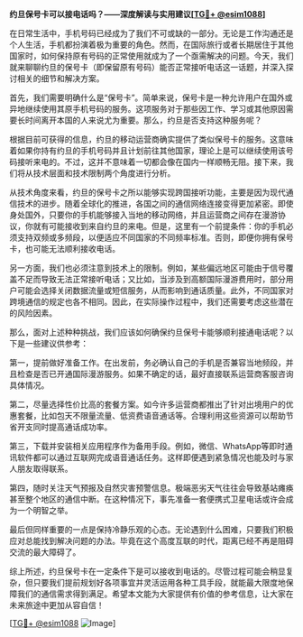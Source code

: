 **约旦保号卡可以接电话吗？——深度解读与实用建议[[TG💪+ @esim1088](https://t.me/s/esim1088)]**

在日常生活中，手机号码已经成为了我们不可或缺的一部分。无论是工作沟通还是个人生活，手机都扮演着极为重要的角色。然而，在国际旅行或者长期居住于其他国家时，如何保持原有号码的正常使用就成为了一个亟需解决的问题。今天，我们就来聊聊约旦的保号卡（即保留原有号码）能否正常接听电话这一话题，并深入探讨相关的细节和解决方案。

首先，我们需要明确什么是“保号卡”。简单来说，保号卡是一种允许用户在国外或异地继续使用其原手机号码的服务。这项服务对于那些因工作、学习或其他原因需要长时间离开本国的人来说尤为重要。那么，约旦是否支持这种服务呢？

根据目前可获得的信息，约旦的移动运营商确实提供了类似保号卡的服务。这意味着如果你持有约旦的手机号码并且计划前往其他国家，理论上是可以继续使用该号码接听来电的。不过，这并不意味着一切都会像在国内一样顺畅无阻。接下来，我们将从技术层面和技术限制两个角度进行分析。

从技术角度来看，约旦的保号卡之所以能够实现跨国接听功能，主要是因为现代通信技术的进步。随着全球化的推进，各国之间的通信网络连接变得更加紧密。即使身处国外，只要你的手机能够接入当地的移动网络，并且运营商之间存在漫游协议，你就有可能接收到来自约旦的来电。但是，这里有一个前提条件：你的手机必须支持双频或多频段，以便适应不同国家的不同频率标准。否则，即便你拥有保号卡，也可能无法顺利接收电话。

另一方面，我们也必须注意到技术上的限制。例如，某些偏远地区可能由于信号覆盖不足而导致无法正常接听电话；又比如，当涉及到高额国际漫游费用时，部分用户可能会选择关闭数据流量或短信服务，从而影响到通话质量。此外，不同国家对跨境通信的规定也各不相同。因此，在实际操作过程中，我们还需要考虑这些潜在的风险因素。

那么，面对上述种种挑战，我们应该如何确保约旦保号卡能够顺利接通电话呢？以下是一些建议供参考：

第一，提前做好准备工作。在出发前，务必确认自己的手机是否兼容当地频段，并且检查是否已开通国际漫游服务。如果不确定的话，最好直接联系运营商客服咨询具体情况。

第二，尽量选择性价比高的套餐方案。如今许多运营商都推出了针对出境用户的优惠套餐，比如包天不限量流量、低资费语音通话等。合理利用这些资源可以帮助节省开支同时提高通话成功率。

第三，下载并安装相关应用程序作为备用手段。例如，微信、WhatsApp等即时通讯软件都可以通过互联网完成语音通话任务。这样即便遇到紧急情况也能及时与家人朋友取得联系。

第四，随时关注天气预报及自然灾害预警信息。极端恶劣天气往往会导致基站瘫痪甚至整个地区的通信中断。在这种情况下，事先准备一套便携式卫星电话或许会成为一个明智之举。

最后但同样重要的一点是保持冷静乐观的心态。无论遇到什么困难，只要我们积极应对总能找到解决问题的办法。毕竟在这个高度互联的时代，距离已经不再是阻碍交流的最大障碍了。

综上所述，约旦保号卡在一定条件下是可以接收到电话的。尽管过程可能会稍显复杂，但只要我们提前规划好各项事宜并灵活运用各种工具手段，就能最大限度地保障我们的通信需求得到满足。希望本文能为大家提供有价值的参考信息，让大家在未来旅途中更加从容自信！

[[TG💪+ @esim1088](https://t.me/s/esim1088) ![Image](https://i.postimg.cc/4NQfJmqS/Snipaste-2025-05-13-00-14-12.png)]